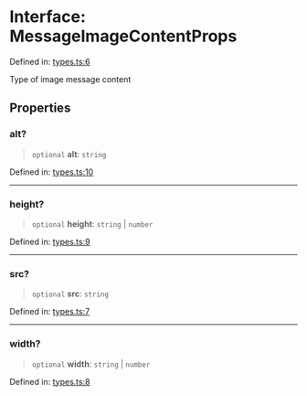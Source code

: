 # Interface: MessageImageContentProps

Defined in: [types.ts:6](https://github.com/GeoDaCenter/openassistant/blob/d3d47c677c43fcc70dca2b232c88b920fa91a250/packages/core/src/types.ts#L6)

Type of image message content

## Properties

### alt?

> `optional` **alt**: `string`

Defined in: [types.ts:10](https://github.com/GeoDaCenter/openassistant/blob/d3d47c677c43fcc70dca2b232c88b920fa91a250/packages/core/src/types.ts#L10)

***

### height?

> `optional` **height**: `string` \| `number`

Defined in: [types.ts:9](https://github.com/GeoDaCenter/openassistant/blob/d3d47c677c43fcc70dca2b232c88b920fa91a250/packages/core/src/types.ts#L9)

***

### src?

> `optional` **src**: `string`

Defined in: [types.ts:7](https://github.com/GeoDaCenter/openassistant/blob/d3d47c677c43fcc70dca2b232c88b920fa91a250/packages/core/src/types.ts#L7)

***

### width?

> `optional` **width**: `string` \| `number`

Defined in: [types.ts:8](https://github.com/GeoDaCenter/openassistant/blob/d3d47c677c43fcc70dca2b232c88b920fa91a250/packages/core/src/types.ts#L8)

